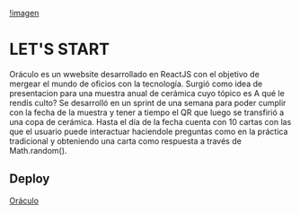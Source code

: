 [!imagen](./public/oraculo.png)

# LET'S START

Oráculo es un wwebsite desarrollado en ReactJS con el objetivo de mergear el mundo de oficios con la tecnología.
Surgió como idea de presentacion para una muestra anual de cerámica cuyo tópico es A qué le rendís culto?
Se desarrolló en un sprint de una semana para poder cumplir con la fecha de la muestra y tener a tiempo el QR que luego se transfirió a una copa de cerámica.
Hasta el día de la fecha cuenta con 10 cartas con las que el usuario puede interactuar haciendole preguntas como en la práctica tradicional y obteniendo una carta como respuesta a través de Math.random().

## Deploy

[Oráculo](https://oraculo-guadasandoval.vercel.app/)

